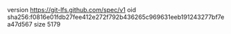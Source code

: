 version https://git-lfs.github.com/spec/v1
oid sha256:f0816e01fdb27fee412e272f792b436265c969631eeb191243277bf7ea47d567
size 5179
